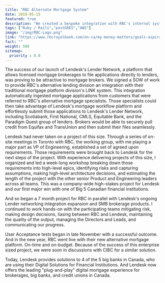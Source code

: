 ```yaml
---
title: "RBC Alternate Mortgage System"
date: 2019-05-15
featured: true
description: "We created a bespoke integration with RBC's internal systems (LINX) to be used by the Alternative Lending Team as their digital mortgage platform and lender gateway."
tags: ["Ruby / Rails","postGRES","AWS"]
image: "/img/RBC-Logo.png"
link: "https://www.rbcroyalbank.com/en-ca/my-money-matters/goals-aspirations/buying-a-home/buying-your-first-home/what-is-alternative-lending-and-can-it-help-you/"
fact: ""
weight: 500
sitemap:
  priority : 0.8
---
```

The success of our launch of Lendesk's Lender Network, a platform that allows licensed mortgage brokerages to file applications directly to lenders, was proving to be attractive to mortgage brokers.  We signed a SOW of work to provide RBC's alternative lending division an integration with their traditional mortgage platform division's LINK system.  This integration automatically ingested mortgage applications from customers that were referred to RBC's alternative mortgage specialists.  Those specialists could then take advantage of Lendesk's mortgage workflow platform and effortlessly submit those applications to Lendesk's Lender Network, including Scotiabank, First National, CMLS, Equitable Bank, and the Paradigm Quest group of lenders. Brokers would be able to securely pull credit from Equifax and TransUnion and then submit their files seamlessly.

Lendesk had never taken on a project of this size.  Through a series of on-site meetings in Toronto with RBC, the working group, with me playing a major part as VP of Engineering, established a set of agreed upon requirements.  Those requirements were brought back to Lendesk for the next steps of the project.  With experience delivering projects of this size, I organized and led a week-long workshop breaking down those requirements into high-level epics, identifying risks and capturing assumptions, making high-level architecture decisions, and estimating the length of the project with the other senior Product and Engineering leaders across all teams.  This was a company-wide high-stakes project for Lendesk and our first major win with one of Big 5 Canadian financial institutions.

And so began a 7 month project for RBC in parallel with Lendesk's ongoing Lender networking integration expansion and SMB brokerage products.  I continued to work hands-on with the participating teams mitigating risk, making design decisions, liasing between RBC and Lendesk, maintaining the quality of the output, managing the Directors and Leads, and communicating our progress.

User Acceptance tests began in late November with a successful outcome.  And in the new year, RBC went live with their new alternative mortgage platform.  On-time and on-budget.  Because of the success of this enterprise sized project, we were soon in discussions with CIBC for a similar solution.

Today, Lendesk provides solutions to 4 of the 5 big banks in Canada, who are using their Digital Solutions for Financial Institutions.  And Lendesk now offers the leading "plug-and-play" digital mortgage experience for brokerages, big banks, and credit unions in Canada.
